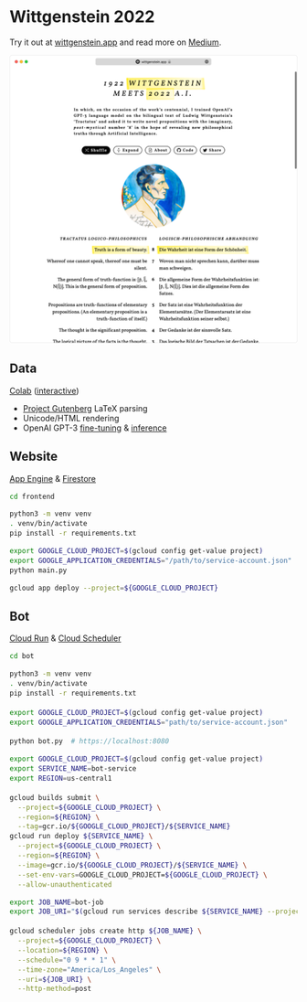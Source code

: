 # Wittgenstein 2022

Try it out at [wittgenstein.app](https://wittgenstein.app) and read more on [Medium](https://towardsdatascience.com/i-made-an-ai-read-wittgenstein-then-told-it-to-play-philosopher-ac730298098?sk=17f0f6830659a5d6b5521662cff8a463).

[![](website.png)](https://wittgenstein.app)

## Data

[Colab](data.ipynb) ([interactive](https://colab.research.google.com/github/maxbbraun/wittgenstein/blob/main/data.ipynb))

- [Project Gutenberg](https://www.gutenberg.org/ebooks/5740) LaTeX parsing
- Unicode/HTML rendering
- OpenAI GPT-3 [fine-tuning](https://beta.openai.com/docs/guides/fine-tuning) & [inference](https://beta.openai.com/docs/api-reference)

## Website

[App Engine](https://cloud.google.com/appengine/docs/standard/python3/runtime) & [Firestore](https://firebase.google.com/docs/firestore)

```bash
cd frontend
```

```bash
python3 -m venv venv
. venv/bin/activate
pip install -r requirements.txt
```

```bash
export GOOGLE_CLOUD_PROJECT=$(gcloud config get-value project)
export GOOGLE_APPLICATION_CREDENTIALS="/path/to/service-account.json"
python main.py
```

```bash
gcloud app deploy --project=${GOOGLE_CLOUD_PROJECT}
```

## Bot

[Cloud Run](https://cloud.google.com/run/docs) & [Cloud Scheduler](https://cloud.google.com/scheduler/docs)

```bash
cd bot
```

```bash
python3 -m venv venv
. venv/bin/activate
pip install -r requirements.txt

export GOOGLE_CLOUD_PROJECT=$(gcloud config get-value project)
export GOOGLE_APPLICATION_CREDENTIALS="path/to/service-account.json"

python bot.py  # https://localhost:8080
```

```bash
export GOOGLE_CLOUD_PROJECT=$(gcloud config get-value project)
export SERVICE_NAME=bot-service
export REGION=us-central1

gcloud builds submit \
  --project=${GOOGLE_CLOUD_PROJECT} \
  --region=${REGION} \
  --tag=gcr.io/${GOOGLE_CLOUD_PROJECT}/${SERVICE_NAME}
gcloud run deploy ${SERVICE_NAME} \
  --project=${GOOGLE_CLOUD_PROJECT} \
  --region=${REGION} \
  --image=gcr.io/${GOOGLE_CLOUD_PROJECT}/${SERVICE_NAME} \
  --set-env-vars=GOOGLE_CLOUD_PROJECT=${GOOGLE_CLOUD_PROJECT} \
  --allow-unauthenticated
```

```bash
export JOB_NAME=bot-job
export JOB_URI="$(gcloud run services describe ${SERVICE_NAME} --project=${GOOGLE_CLOUD_PROJECT} --region=${REGION} --format 'value(status.url)')/tweet"

gcloud scheduler jobs create http ${JOB_NAME} \
  --project=${GOOGLE_CLOUD_PROJECT} \
  --location=${REGION} \
  --schedule="0 9 * * 1" \
  --time-zone="America/Los_Angeles" \
  --uri=${JOB_URI} \
  --http-method=post
```
